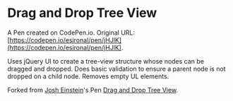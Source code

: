# Drag and Drop Tree View

A Pen created on CodePen.io. Original URL: [https://codepen.io/esironal/pen/jHJlK](https://codepen.io/esironal/pen/jHJlK).

Uses jQuery UI to create a tree-view structure whose nodes can be dragged and dropped. Does basic validation to ensure a parent node is not dropped on a child node. Removes empty UL elements.

Forked from [Josh Einstein](http://codepen.io/josheinstein)'s Pen [Drag and Drop Tree View](http://codepen.io/josheinstein/pen/oKzgw/).

